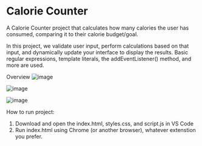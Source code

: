# Calorie Counter
A Calorie Counter project that calculates how many calories the user has consumed, comparing it to their calorie budget/goal. 

In this project, we validate user input, perform calculations based on that input, and dynamically update your interface to display the results.
Basic regular expressions, template literals, the addEventListener() method, and more are used.

Overview
![image](https://github.com/kylehraja/CalorieCounter/assets/140476247/ed1be2b9-a2ad-4203-a1a9-d3687852dd46)

![image](https://github.com/kylehraja/CalorieCounter/assets/140476247/d6099110-1b54-422a-9d60-bde6e0826d14)

![image](https://github.com/kylehraja/CalorieCounter/assets/140476247/7d1b4ba0-f89e-48e4-9fb4-ed6846b33345)

How to run project:

1) Download and open the index.html, styles.css, and script.js in VS Code
2) Run index.html using Chrome (or another browser), whatever extenstion you prefer. 
